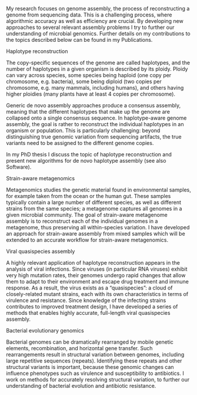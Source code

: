 My research focuses on genome assembly, the process of reconstructing a genome from sequencing data. This is a challenging process, where algorithmic accuracy as well as efficiency are crucial. By developing new approaches to several relevant assembly problems I try to further our understanding of microbial genomics. Further details on my contributions to the topics described below can be found in my Publications.

 

Haplotype reconstruction

The copy-specific sequences of the genome are called haplotypes, and the number of haplotypes in a given organism is described by its ploidy. Ploidy can vary across species, some species being haploid (one copy per chromosome, e.g. bacteria), some being diploid (two copies per chromosome, e.g. many mammals, including humans), and others having higher ploidies (many plants have at least 4 copies per chromosome).

Generic de novo assembly approaches produce a consensus assembly, meaning that the different haplotypes that make up the genome are collapsed onto a single consensus sequence. In haplotype-aware genome assembly, the goal is rather to reconstruct the individual haplotypes in an organism or population. This is particularly challenging: beyond distinguishing true genomic variation from sequencing artifacts, the true variants need to be assigned to the different genome copies.

In my PhD thesis I discuss the topic of haplotype reconstruction and present new algorithms for de novo haplotype assembly (see also Software).

 
Strain-aware metagenomics

Metagenomics studies the genetic material found in environmental samples, for example taken from the ocean or the human gut. These samples typically contain a large number of different species, as well as different strains from the same species; a metagenome captures all genomes in a given microbial community. The goal of strain-aware metagenome assembly is to reconstruct each of the individual genomes in a metagenome, thus preserving all within-species variation. I have developed an approach for strain-aware assembly from mixed samples which will be extended to an accurate workflow for strain-aware metagenomics.

 
Viral quasispecies assembly

A highly relevant application of haplotype reconstruction appears in the analysis of viral infections. Since viruses (in particular RNA viruses) exhibit very high mutation rates, their genomes undergo rapid changes that allow them to adapt to their environment and escape drug treatment and immune response. As a result, the virus exists as a “quasispecies”: a cloud of closely-related mutant strains, each with its own characteristics in terms of virulence and resistance. Since knowledge of the infecting strains contributes to improved treatment design, I have developed a series of methods that enables highly accurate, full-length viral quasispecies assembly.

 
Bacterial evolutionary genomics

Bacterial genomes can be dramatically rearranged by mobile genetic elements, recombination, and horizontal gene transfer. Such rearrangements result in structural variation between genomes, including large repetitive sequences (repeats). Identifying these repeats and other structural variants is important, because these genomic changes can influence phenotypes such as virulence and susceptibility to antibiotics. I work on methods for accurately resolving structural variation, to further our understanding of bacterial evolution and antibiotic resistance.
